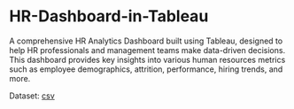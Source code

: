 # HR-Dashboard-in-Tableau
A comprehensive HR Analytics Dashboard built using Tableau, designed to help HR professionals and management teams make data-driven decisions. This dashboard provides key insights into various human resources metrics such as employee demographics, attrition, performance, hiring trends, and more.


Dataset: <a href="https://github.com/aman74858/HR-Dashboard-in-Tableau/blob/main/HR%20dasboard%20short%20dataset.csv"> csv </a>
